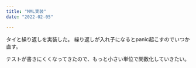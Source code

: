 ```yaml
---
title: "MML実装"
date: "2022-02-05"

---
```


タイと繰り返しを実装した。
繰り返しが入れ子になるとpanic起こすのでいつか直す。

テストが書きにくくなってきたので、もっと小さい単位で関数化していきたい。
